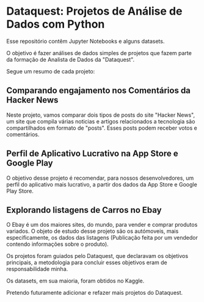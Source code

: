 # Dataquest: Projetos de Análise de Dados com Python

Esse repositório contêm Jupyter Notebooks e alguns datasets.

O objetivo é fazer análises de dados simples de projetos que fazem parte da formação de Analista de Dados da "Dataquest".

Segue um resumo de cada projeto:

## Comparando engajamento nos Comentários da Hacker News
Neste projeto, vamos comparar dois tipos de posts do site "Hacker News", um site que compila várias noticias e artigos relacionados a tecnologia são compartilhados em formato de "posts". Esses posts podem receber votos e comentários.

## Perfil de Aplicativo Lucrativo na App Store e Google Play
O objetivo desse projeto é recomendar, para nossos desenvolvedores, um perfil do aplicativo mais lucrativo, a partir dos dados da App Store e Google Play Store.

## Explorando listagens de Carros no Ebay
O Ebay é um dos maiores sites, do mundo, para vender e comprar produtos variados. O objeto de estudo desse projeto são os autómoveis, mais especificamente, os dados das listagens (Publicação feita por um vendedor contendo informações sobre o produto).

Os projetos foram guiados pelo Dataquest, que declaravam os objetivos principais, a metodologia para concluir esses objetivos eram de responsabilidade minha.

Os datasets, em sua maioria, foram obtidos no Kaggle.

Pretendo futuramente adicionar e refazer mais projetos do Dataquest.

